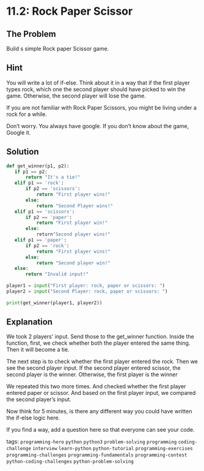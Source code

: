 # 11.2: Rock Paper Scissor

## The Problem
Build s simple Rock paper Scissor game. 

## Hint
You will write a lot of if-else. Think about it in a way that if the first player types rock, which one the second player should have picked to win the game. Otherwise, the second player will lose the game. 

If you are not familiar with Rock Paper Scissors, you might be living under a rock for a while. 

Don’t worry. You always have google. If you don’t know about the game, Google it.

## Solution
 
```python
def get_winner(p1, p2):
   if p1 == p2:
       return "It's a tie!"
   elif p1 == 'rock':
       if p2 == 'scissors':
           return "First player wins!"
       else:
           return "Second Player wins!"
   elif p1 == 'scissors':
       if p2 == 'paper':
           return "First player win!"
       else:
           return"Second player wins!"
   elif p1 == 'paper':
       if p2 == 'rock':
           return "First player wins!"
       else:
           return "Second player win!"
   else:
       return "Invalid input!"
      
player1 = input("First player: rock, paper or scissors: ")
player2 = input("Second Player: rock, paper or scissors: ")
 
print(get_winner(player1, player2))
```



## Explanation
We took 2 players' input. Send those to the get_winner function. Inside the function, first, we check whether both the player entered the same thing. Then it will become a tie. 

The next step is to check whether the first player entered the rock. Then we see the second player input. If the second player entered scissor, the second player is the winner. Otherwise, the first player is the winner 

We repeated this two more times. And checked whether the first player entered paper or scissor. And based on the first player input, we compared the second player’s input.

Now think for 5 minutes, is there any different way you could have written the if-else logic here. 

If you find a way, add a question here so that everyone can see your code.







tags:  `programming-hero`  `python`  `python3`  `problem-solving`  `programming`  `coding-challenge`  `interview`  `learn-python`  `python-tutorial`  `programming-exercises`  `programming-challenges`  `programming-fundamentals`  `programming-contest`  `python-coding-challenges`  `python-problem-solving`
